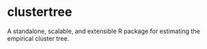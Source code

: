 # clustertree
A standalone, scalable, and extensible R package for estimating the empirical cluster tree.
